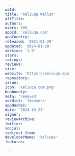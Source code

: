 ```yaml
---
wsId: 
title: 'Xeliuqa Wallet'
altTitle: 
authors: 
users: 500
appId: 'xeliuqa.com'
appCountry: 
released: '2021-01-29'
updated: '2024-01-29'
version: '1.9'
stars: 
ratings: 
reviews: 
size: 
website: 'https://xeliuqa.app'
repository: 
issue: 
icon: 'xeliuqa.com.png'
bugbounty: 
meta: 'removed'
verdict: 'fewusers'
appHashes: 
date: '2024-10-23'
signer: 
reviewArchive: 
twitter: 
social: 
redirect_from: 
developerName: 'Xeliuqa'
features: 

---
```


